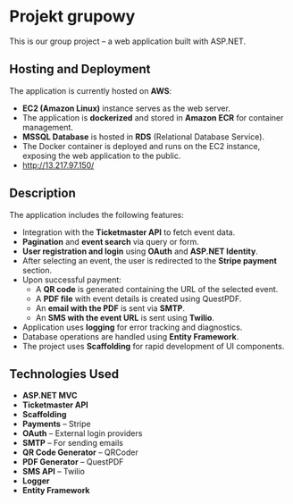 # Projekt grupowy

This is our group project – a web application built with ASP.NET.

## Hosting and Deployment

The application is currently hosted on **AWS**:

- **EC2 (Amazon Linux)** instance serves as the web server.
- The application is **dockerized** and stored in **Amazon ECR** for container management.
- **MSSQL Database** is hosted in **RDS** (Relational Database Service).
- The Docker container is deployed and runs on the EC2 instance, exposing the web application to the public.
- http://13.217.97.150/

## Description

The application includes the following features:

- Integration with the **Ticketmaster API** to fetch event data.
- **Pagination** and **event search** via query or form.
- **User registration and login** using **OAuth** and **ASP.NET Identity**.
- After selecting an event, the user is redirected to the **Stripe payment** section.
- Upon successful payment:
  - A **QR code** is generated containing the URL of the selected event.
  - A **PDF file** with event details is created using QuestPDF.
  - An **email with the PDF** is sent via **SMTP**.
  - An **SMS with the event URL** is sent using **Twilio**.
- Application uses **logging** for error tracking and diagnostics.
- Database operations are handled using **Entity Framework**.
- The project uses **Scaffolding** for rapid development of UI components.

## Technologies Used

- **ASP.NET MVC**
- **Ticketmaster API**
- **Scaffolding**
- **Payments** – Stripe
- **OAuth** – External login providers
- **SMTP** – For sending emails
- **QR Code Generator** – QRCoder
- **PDF Generator** – QuestPDF
- **SMS API** – Twilio
- **Logger**
- **Entity Framework**
